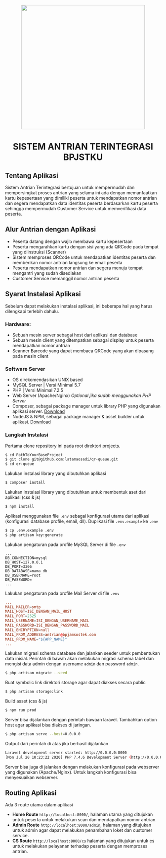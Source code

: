 <p align="center"><img src="http://cda.ipb.ac.id/public/event/jobfair/employer_logo/2018/mei/logo-perusahaan/46-51Logo-BPJSTK.png" width="400"></p>

<h1 align="center">SISTEM ANTRIAN TERINTEGRASI BPJSTKU</h1>

## Tentang Aplikasi

Sistem Antrian Terintegrasi bertujuan untuk mempermudah dan mempersingkat proses antrian yang selama ini ada dengan memanfaatkan kartu kepesertaan yang dimiliki peserta untuk mendapatkan nomor antrian dan segera mendapatkan data identitas peserta berdasarkan kartu peserta sehingga mempermudah Customer Service untuk memverifikasi data peserta.

## Alur Antrian dengan Aplikasi
- Peserta datang dengan wajib membawa kartu kepesertaan
- Peserta mengarahkan kartu dengan sisi yang ada QRCode pada tempat yang diinstruksi (Scanner)
- Sistem memproses QRCode untuk mendapatkan identitas peserta dan memberikan nomor antrian langsung ke email peserta
- Peserta mendapatkan nomor antrian dan segera menuju tempat mengantri yang sudah disediakan
- Customer Service memanggil nomor antrian peserta

## Syarat Instalasi Aplikasi

Sebelum dapat melakukan instalasi aplikasi, ini beberapa hal yang harus dilengkapi terlebih dahulu.
### Hardware:
- Sebuah mesin server sebagai host dari aplikasi dan database
- Sebuah mesin client yang ditempatkan sebagai display untuk peserta mendapatkan nomor antrian
- Scanner Barcode yang dapat membaca QRCode yang akan dipasang pada mesin client

### Software Server
- OS direkomendasikan UNIX based
- MySQL Server | Versi Minimal 5.7
- PHP | Versi Minimal 7.2.5
- Web Server (Apache/Nginx) *Optional jika sudah menggunakan PHP Server*
- Composer, sebagai package manager untuk library PHP yang digunakan aplikasi server. [Download](https://getcomposer.org/download/)
- NodeJS & NPM, sebagai package manager & asset builder untuk aplikasi. [Download](https://nodejs.org/en/download/)

### Langkah Instalasi
Pertama clone repository ini pada root direktori projects.
```sh
$ cd PathToYourBaseProject
$ git clone git@github.com:latamaosadi/qr-queue.git
$ cd qr-queue
```
Lakukan instalasi library yang dibutuhkan aplikasi

```sh
$ composer install
```

Lakukan instalasi library yang dibutuhkan untuk membentuk aset dari aplikasi (css & js)

```sh
$ npm install
```

Aplikasi menggunakan file `.env` sebagai konfigurasi utama dari aplikasi (konfigurasi database profile, email, dll). Duplikasi file `.env.example` ke `.env`

```sh
$ cp .env.example .env
$ php artisan key:generate
```

Lakukan pengaturan pada profile MySQL Server di file `.env`

```
...
DB_CONNECTION=mysql
DB_HOST=127.0.0.1
DB_PORT=3306
DB_DATABASE=nama_db
DB_USERNAME=root
DB_PASSWORD=
...
```

Lakukan pengaturan pada profile Mail Server di file `.env`

```conf
...
MAIL_MAILER=smtp
MAIL_HOST=ISI_DENGAN_MAIL_HOST
MAIL_PORT=2525
MAIL_USERNAME=ISI_DENGAN_USERNAME_MAIL
MAIL_PASSWORD=ISI_DENGAN_PASSWORD_MAIL
MAIL_ENCRYPTION=null
MAIL_FROM_ADDRESS=antrian@bpjamsostek.com
MAIL_FROM_NAME="${APP_NAME}"
...
```

Lakukan migrasi schema database dan jalankan seeder untuk pembentukan data inisial. Perintah di bawah akan melakukan migrasi schema tabel dan mengisi data admin dengan username `admin` dan password `admin`.

```sh
$ php artisan migrate --seed
```

Buat symbolic link direktori storage agar dapat diakses secara public

```sh
$ php artisan storage:link
```

Build asset (css & js)
```sh
$ npm run prod
```

Server bisa dijalankan dengan perintah bawaan laravel. Tambahkan option host agar aplikasi bisa diakses di jaringan.

```sh
$ php artisan serve --host=0.0.0.0
```

Output dari perintah di atas jika berhasil dijalankan

```sh
Laravel development server started: http://0.0.0.0:8000
[Mon Jul 20 10:23:22 2020] PHP 7.4.6 Development Server (http://0.0.0.0:8000) started
```

Server bisa juga di jalankan dengan melakukan konfigurasi pada webserver yang digunakan (Apache/Nginx). Untuk langkah konfigurasi bisa menyesuaikan webserver.

## Routing Aplikasi
Ada 3 route utama dalam aplikasi
- **Home Route** `http://localhost:8000/`, halaman utama yang ditujukan untuk peserta untuk melakukan scan dan mendapatkan nomor antrian.
- **Admin Route** `http://localhost:8000/admin`, halaman yang ditujukan untuk admin agar dapat melakukan penambahan loket dan customer service.
- **CS Route** `http://localhost:8000/cs`
halaman yang ditujukan untuk cs untuk melakukan pelayanan terhadap peserta dengan memproses antrian.